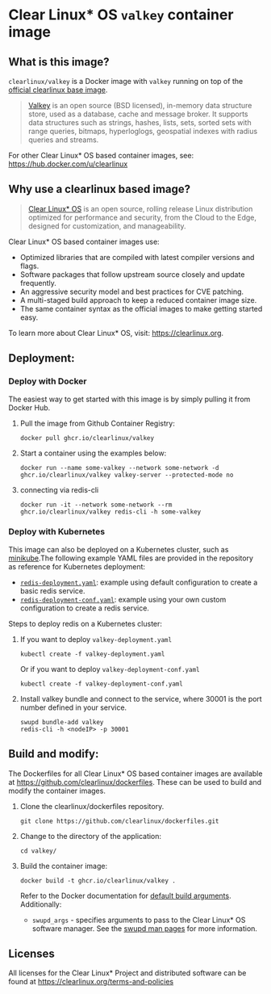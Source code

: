 # Clear Linux* OS `valkey` container image

<!-- Required -->
## What is this image?

`clearlinux/valkey` is a Docker image with `valkey` running on top of the
[official clearlinux base image](https://hub.docker.com/_/clearlinux). 

<!-- application introduction -->
> [Valkey](https://valkey.io/) is an open source (BSD licensed), in-memory data structure 
> store, used as a database, cache and message broker. It supports data structures such 
> as strings, hashes, lists, sets, sorted sets with range queries, bitmaps, hyperloglogs, 
> geospatial indexes with radius queries and streams. 

For other Clear Linux* OS
based container images, see: https://hub.docker.com/u/clearlinux

## Why use a clearlinux based image?

<!-- CL introduction -->
> [Clear Linux* OS](https://clearlinux.org/) is an open source, rolling release
> Linux distribution optimized for performance and security, from the Cloud to
> the Edge, designed for customization, and manageability.

Clear Linux* OS based container images use:
* Optimized libraries that are compiled with latest compiler versions and
  flags.
* Software packages that follow upstream source closely and update frequently.
* An aggressive security model and best practices for CVE patching.
* A multi-staged build approach to keep a reduced container image size.
* The same container syntax as the official images to make getting started
  easy. 

To learn more about Clear Linux* OS, visit: https://clearlinux.org.

<!-- Required -->
## Deployment:

### Deploy with Docker
The easiest way to get started with this image is by simply pulling it from
Docker Hub. 


1. Pull the image from Github Container Registry: 
    ```
    docker pull ghcr.io/clearlinux/valkey
    ```

2. Start a container using the examples below:
   ```
   docker run --name some-valkey --network some-network -d ghcr.io/clearlinux/valkey valkey-server --protected-mode no
   ```

3. connecting via redis-cli
   ```
   docker run -it --network some-network --rm ghcr.io/clearlinux/valkey redis-cli -h some-valkey
   ```

<!-- Optional -->
### Deploy with Kubernetes

This image can also be deployed on a Kubernetes cluster, such as [minikube](https://kubernetes.io/docs/setup/learning-environment/minikube/).The following example YAML files are provided in the repository as reference for Kubernetes deployment:

- [`redis-deployment.yaml`](https://github.com/clearlinux/dockerfiles/blob/master/redis/redis-deployment.yaml): example using default configuration to create a basic redis service.
- [`redis-deployment-conf.yaml`](https://github.com/clearlinux/dockerfiles/blob/master/redis/redis-deployment-conf.yaml): example using your own custom configuration to create a redis service.



Steps to deploy redis on a Kubernetes cluster:

1. If you want to deploy `valkey-deployment.yaml` 

   ```
   kubectl create -f valkey-deployment.yaml
   ```

   Or if you want to deploy `valkey-deployment-conf.yaml`

   ```
   kubectl create -f valkey-deployment-conf.yaml
   ```

2. Install valkey bundle and connect to the service, where 30001 is the port number defined in your service.

   ```
   swupd bundle-add valkey
   redis-cli -h <nodeIP> -p 30001
   ```

<!-- Required -->
## Build and modify:

The Dockerfiles for all Clear Linux* OS based container images are available at
https://github.com/clearlinux/dockerfiles. These can be used to build and
modify the container images.

1. Clone the clearlinux/dockerfiles repository.
    ```
    git clone https://github.com/clearlinux/dockerfiles.git
    ```

2. Change to the directory of the application:
    ```
    cd valkey/
    ```

3. Build the container image:
    ```
    docker build -t ghcr.io/clearlinux/valkey .
    ```

   Refer to the Docker documentation for [default build arguments](https://docs.docker.com/engine/reference/builder/#arg).
   Additionally:

   - `swupd_args` - specifies arguments to pass to the Clear Linux* OS software
     manager. See the [swupd man pages](https://github.com/clearlinux/swupd-client/blob/master/docs/swupd.1.rst#options)
     for more information.

<!-- Required -->
## Licenses

All licenses for the Clear Linux* Project and distributed software can be found
at https://clearlinux.org/terms-and-policies

